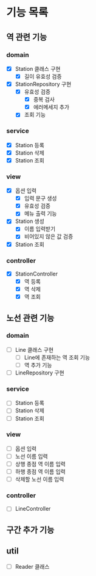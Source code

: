 # 기능 목록
## 역 관련 기능
### domain
- [x] Station 클래스 구현
    - [x] 길이 유효성 검증
- [x] StationRepository 구현
    - [x] 유효성 검증
        - [x] 중복 검사
        - [x] 에러메세지 추가
    - [x] 조회 기능

### service
- [x] Station 등록
- [x] Station 삭제
- [x] Station 조회

### view
- [x] 옵션 입력
    - [x] 입력 문구 생성
    - [x] 유효성 검증
    - [x] 메뉴 출력 기능
- [x] Station 생성
    - [x] 이름 입력받기
    - [x] 비어있지 않은 값 검증
- [x] Station 조회

### controller
- [x] StationController
    - [x] 역 등록
    - [x] 역 삭제
    - [x] 역 조회

## 노선 관련 기능
### domain
- [ ] Line 클래스 구현
    - [ ] Line에 존재하는 역 조회 기능
    - [ ] 역 추가 기능
- [ ] LineRepository 구현

### service
- [ ] Station 등록
- [ ] Station 삭제
- [ ] Station 조회

### view
- [ ] 옵션 입력
- [ ] 노선 이름 입력
- [ ] 상행 종점 역 이름 입력
- [ ] 하행 종점 역 이름 입력
- [ ] 삭제할 노선 이름 입력

### controller
- [ ] LineController

## 구간 추가 기능


## util
- [ ] Reader 클래스